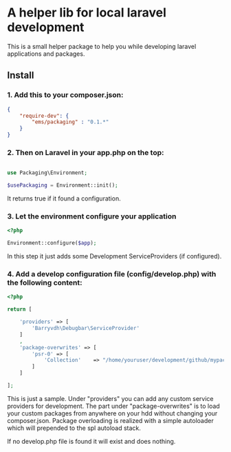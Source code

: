 # A helper lib for local laravel development
This is a small helper package to help you while developing laravel applications and packages.

## Install
### 1. Add this to your composer.json:
```json
{
    "require-dev": {
        "ems/packaging" : "0.1.*"
    }
}
```
### 2. Then on Laravel in your app.php on the top:

```php

use Packaging\Environment;

$usePackaging = Environment::init();

```
It returns true if it found a configuration.

### 3. Let the environment configure your application

```php
<?php

Environment::configure($app);

```
In this step it just adds some Development ServiceProviders (if configured).

### 4. Add a develop configuration file (config/develop.php) with the following content:
```php
<?php

return [

    'providers' => [
        'Barryvdh\Debugbar\ServiceProvider'
    ]
    ,
    'package-overwrites' => [
        'psr-0' => [
            'Collection'    => "/home/youruser/development/github/mypackage/src"
        ]
    ]

];
```
This is just a sample. Under "providers" you can add any custom service providers for development. The part under "package-overwrites" is to load your custom packages from anywhere on your hdd without changing your composer.json.
Package overloading is realized with a simple autoloader which will prepended to the spl autoload stack.

If no develop.php file is found it will exist and does nothing.

